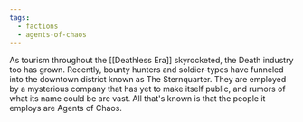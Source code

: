 ```yaml
---
tags:
  - factions
  - agents-of-chaos
---
```

As tourism throughout the [[Deathless Era]] skyrocketed, the Death industry too has grown. Recently, bounty hunters and soldier-types have funneled into the downtown district known as The Sternquarter. They are employed by a mysterious company that has yet to make itself public, and rumors of what its name could be are vast. All that's known is that the people it employs are Agents of Chaos.
